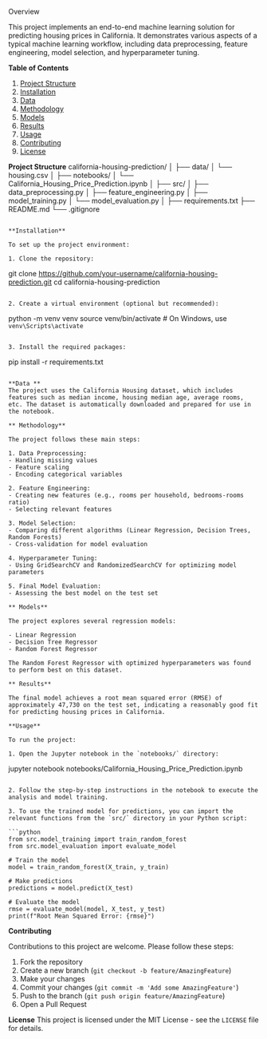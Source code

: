 Overview

This project implements an end-to-end machine learning solution for predicting housing prices in California. It demonstrates various aspects of a typical machine learning workflow, including data preprocessing, feature engineering, model selection, and hyperparameter tuning.

**Table of Contents**

1. [Project Structure](#project-structure)
2. [Installation](#installation)
3. [Data](#data)
4. [Methodology](#methodology)
5. [Models](#models)
6. [Results](#results)
7. [Usage](#usage)
8. [Contributing](#contributing)
9. [License](#license)

**Project Structure**
california-housing-prediction/
│
├── data/
│   └── housing.csv
│
├── notebooks/
│   └── California_Housing_Price_Prediction.ipynb
│
├── src/
│   ├── data_preprocessing.py
│   ├── feature_engineering.py
│   ├── model_training.py
│   └── model_evaluation.py
│
├── requirements.txt
├── README.md
└── .gitignore
```

**Installation**

To set up the project environment:

1. Clone the repository:
   ```
   git clone https://github.com/your-username/california-housing-prediction.git
   cd california-housing-prediction
   ```

2. Create a virtual environment (optional but recommended):
   ```
   python -m venv venv
   source venv/bin/activate  # On Windows, use `venv\Scripts\activate`
   ```

3. Install the required packages:
   ```
   pip install -r requirements.txt
   ```

**Data **
The project uses the California Housing dataset, which includes features such as median income, housing median age, average rooms, etc. The dataset is automatically downloaded and prepared for use in the notebook.

** Methodology**

The project follows these main steps:

1. Data Preprocessing:
   - Handling missing values
   - Feature scaling
   - Encoding categorical variables

2. Feature Engineering:
   - Creating new features (e.g., rooms per household, bedrooms-rooms ratio)
   - Selecting relevant features

3. Model Selection:
   - Comparing different algorithms (Linear Regression, Decision Trees, Random Forests)
   - Cross-validation for model evaluation

4. Hyperparameter Tuning:
   - Using GridSearchCV and RandomizedSearchCV for optimizing model parameters

5. Final Model Evaluation:
   - Assessing the best model on the test set

** Models**

The project explores several regression models:

- Linear Regression
- Decision Tree Regressor
- Random Forest Regressor

The Random Forest Regressor with optimized hyperparameters was found to perform best on this dataset.

** Results**

The final model achieves a root mean squared error (RMSE) of approximately 47,730 on the test set, indicating a reasonably good fit for predicting housing prices in California.

**Usage**

To run the project:

1. Open the Jupyter notebook in the `notebooks/` directory:
   ```
   jupyter notebook notebooks/California_Housing_Price_Prediction.ipynb
   ```

2. Follow the step-by-step instructions in the notebook to execute the analysis and model training.

3. To use the trained model for predictions, you can import the relevant functions from the `src/` directory in your Python script:

   ```python
   from src.model_training import train_random_forest
   from src.model_evaluation import evaluate_model

   # Train the model
   model = train_random_forest(X_train, y_train)

   # Make predictions
   predictions = model.predict(X_test)

   # Evaluate the model
   rmse = evaluate_model(model, X_test, y_test)
   print(f"Root Mean Squared Error: {rmse}")
   ```

**Contributing**

Contributions to this project are welcome. Please follow these steps:

1. Fork the repository
2. Create a new branch (`git checkout -b feature/AmazingFeature`)
3. Make your changes
4. Commit your changes (`git commit -m 'Add some AmazingFeature'`)
5. Push to the branch (`git push origin feature/AmazingFeature`)
6. Open a Pull Request

**License**
This project is licensed under the MIT License - see the `LICENSE` file for details.
